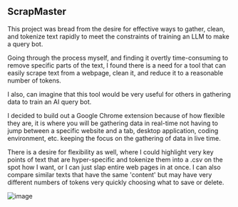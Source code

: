 ## ScrapMaster

This project was bread from the desire for effective ways to gather, clean, and tokenize text rapidly to meet the constraints of training an LLM to make a query bot. 

Going through the process myself, and finding it overtly time-consuming to remove specific parts of the text, I found there is a need for a tool that can easily scrape text from a webpage, clean it, and reduce it to a reasonable number of tokens. 

I also, can imagine that this tool would be very useful for others in gathering data to train an AI query bot. 

I decided to build out a Google Chrome extension because of how flexible they are, it is where you will be gathering data in real-time not having to jump between a specific website and a tab, desktop application, coding environment, etc. keeping the focus on the gathering of data in live time.

There is a desire for flexibility as well, where I could highlight very key points of text that are hyper-specific and tokenize them into a .csv on the spot how I want, or I can just slap entire web pages in at once. I can also compare similar texts that have the same 'content' but may have very different numbers of tokens very quickly choosing what to save or delete. 

![image](https://github.com/gagnierjoshua/Chrome-Extension-w--API/assets/134977378/a1218c34-163b-4ad0-8425-36afbc8e106d)
